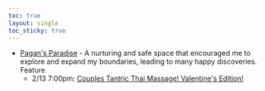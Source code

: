 ```yaml
---
toc: true
layout: single
toc_sticky: true
---
```


- [Pagan's Paradise](https://www.pagansparadise.com/events-calendar) - A nurturing and safe space that encouraged me to explore and expand my boundaries, leading to many happy discoveries. Feature
  - 2/13 7:00pm: [Couples Tantric Thai Massage! Valentine's Edition!](https://www.eventbrite.com/e/couples-tantric-thai-massage-valentines-edition-tickets-807577655507?aff=oddtdtcreator)
